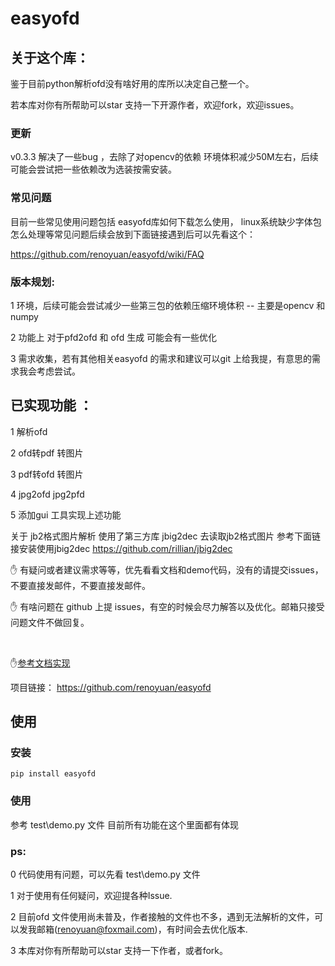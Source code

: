 # easyofd


## 关于这个库：

鉴于目前python解析ofd没有啥好用的库所以决定自己整一个。

若本库对你有所帮助可以star 支持一下开源作者，欢迎fork，欢迎issues。



### 更新

v0.3.3 解决了一些bug ，去除了对opencv的依赖 环境体积减少50M左右，后续可能会尝试把一些依赖改为选装按需安装。


### 常见问题

目前一些常见使用问题包括 easyofd库如何下载怎么使用， linux系统缺少字体包怎么处理等常见问题后续会放到下面链接遇到后可以先看这个：

https://github.com/renoyuan/easyofd/wiki/FAQ



### 版本规划:

1 环境，后续可能会尝试减少一些第三包的依赖压缩环境体积 -- 主要是opencv 和numpy

2 功能上 对于pfd2ofd 和 ofd 生成 可能会有一些优化

3 需求收集，若有其他相关easyofd 的需求和建议可以git 上给我提，有意思的需求我会考虑尝试。



## 已实现功能 ：

1 解析ofd 

2 ofd转pdf  转图片

3 pdf转ofd   转图片 

4 jpg2ofd jpg2pfd

5 添加gui 工具实现上述功能






关于 jb2格式图片解析 
使用了第三方库 jbig2dec 去读取jb2格式图片 参考下面链接安装使用jbig2dec 
https://github.com/rillian/jbig2dec 


:hand: 有疑问或者建议需求等等，优先看看文档和demo代码，没有的请提交issues，不要直接发邮件，不要直接发邮件。

:hand: 有啥问题在 github 上提 issues，有空的时候会尽力解答以及优化。邮箱只接受问题文件不做回复。

​	

:hand:[参考文档实现](https://openstd.samr.gov.cn/bzgk/gb/newGbInfo?hcno=3AF6682D939116B6F5EED53D01A9DB5D )

项目链接： https://github.com/renoyuan/easyofd

## 使用 

### 安装

```shell
pip install easyofd
```



### 使用 



参考 test\demo.py 文件 目前所有功能在这个里面都有体现



### ps:

0 代码使用有问题，可以先看 test\demo.py 文件

1 对于使用有任何疑问，欢迎提各种Issue.

2 目前ofd 文件使用尚未普及，作者接触的文件也不多，遇到无法解析的文件，可以发我邮箱(renoyuan@foxmail.com)，有时间会去优化版本.

3 本库对你有所帮助可以star 支持一下作者，或者fork。








